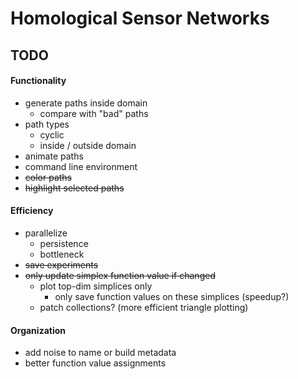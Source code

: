 # Homological Sensor Networks

## TODO

#### Functionality
* generate paths inside domain
    * compare with "bad" paths
* path types
    * cyclic
    * inside / outside domain
* animate paths
* command line environment
* ~~color paths~~
* ~~highlight selected paths~~

#### Efficiency
* parallelize
    * persistence
    * bottleneck
* ~~save experiments~~
* ~~only update simplex function value if changed~~
    * plot top-dim simplices only
        * only save function values on these simplices (speedup?)
    * patch collections? (more efficient triangle plotting)

#### Organization
* add noise to name or build metadata
* better function value assignments
